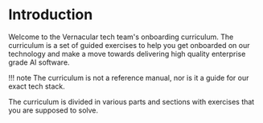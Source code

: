 # Introduction

Welcome to the Vernacular tech team's onboarding curriculum. The curriculum is a
set of guided exercises to help you get onboarded on our technology and make a
move towards delivering high quality enterprise grade AI software.

!!! note
    The curriculum is not a reference manual, nor is it a guide for our exact
    tech stack.
    
The curriculum is divided in various parts and sections with exercises that you
are supposed to solve.
